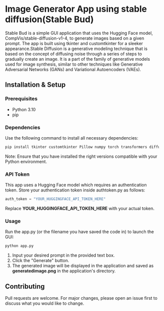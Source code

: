# Image Generator App using stable diffusion(Stable Bud)
Stable Bud is a simple GUI application that uses the Hugging Face model, CompVis/stable-diffusion-v1-4, to generate images based on a given prompt. The app is built using tkinter and customtkinter for a sleeker appearance.Stable Diffusion is a generative modeling technique that is based on the concept of diffusing noise through a series of steps to gradually create an image. It is a part of the family of generative models used for image synthesis, similar to other techniques like Generative Adversarial Networks (GANs) and Variational Autoencoders (VAEs).
## Installation & Setup
### Prerequisites
- Python 3.10
- pip
### Dependencies
Use the following command to install all necessary dependencies:
```python
pip install tkinter customtkinter Pillow numpy torch transformers diffusers
```
Note: Ensure that you have installed the right versions compatible with your Python environment.

### API Token
This app uses a Hugging Face model which requires an authentication token. Store your authentication token inside authtoken.py as follows:
```python
auth_token = "YOUR_HUGGINGFACE_API_TOKEN_HERE"

```
Replace **YOUR_HUGGINGFACE_API_TOKEN_HERE** with your actual token.

### Usage
Run the app.py (or the filename you have saved the code in) to launch the GUI:

```python
python app.py
```
1. Input your desired prompt in the provided text box.
2. Click the "Generate" button.
3. The generated image will be displayed in the application and saved as **generatedimage.png** in the application's directory.

## Contributing
Pull requests are welcome. For major changes, please open an issue first to discuss what you would like to change.



